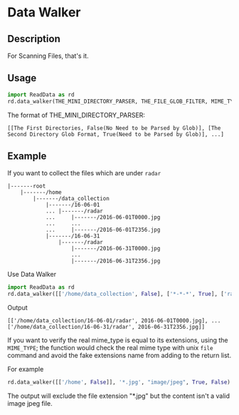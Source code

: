 # Data Walker

## Description
For Scanning Files, that's it.

## Usage
```python
import ReadData as rd
rd.data_walker(THE_MINI_DIRECTORY_PARSER, THE_FILE_GLOB_FILTER, MIME_TYPE, IGNORE_WHEN_DIRECTORY_IS_NOT_EXIST, VERBOSE)
```
The format of THE_MINI_DIRECTORY_PARSER:

```
[[The First Directories, False(No Need to be Parsed by Glob)], [The Second Directory Glob Format, True(Need to be Parsed by Glob)], ...]
```

## Example
If you want to collect the files which are under ```radar```
```
|-------root
	|-------/home
		|-------/data_collection
			|-------/16-06-01
			...	|-------/radar
			...		|-------/2016-06-01T0000.jpg
			...		...
			...		|-------/2016-06-01T2356.jpg
			|-------/16-06-31
				|-------/radar
					|-------/2016-06-31T0000.jpg
					...
					|-------/2016-06-31T2356.jpg
```

Use Data Walker

```python
import ReadData as rd
rd.data_walker([['/home/data_collection', False], ['*-*-*', True], ['radar', False]], '*.jpg', True, False)
```

Output

```
[['/home/data_collection/16-06-01/radar', 2016-06-01T0000.jpg], ... ['/home/data_collection/16-06-31/radar', 2016-06-31T2356.jpg]]
```

If you want to verify the real mime_type is equal to its extensions, using the ```MIME_TYPE```;
the function would check the real mime type with unix ```file``` command and avoid the fake extensions name from adding to the return list.

For example

```python
rd.data_walker([['/home', False]], '*.jpg', "image/jpeg", True, False)
```

The output will exclude the file extension "*.jpg" but the content isn't a valid image jpeg file.
